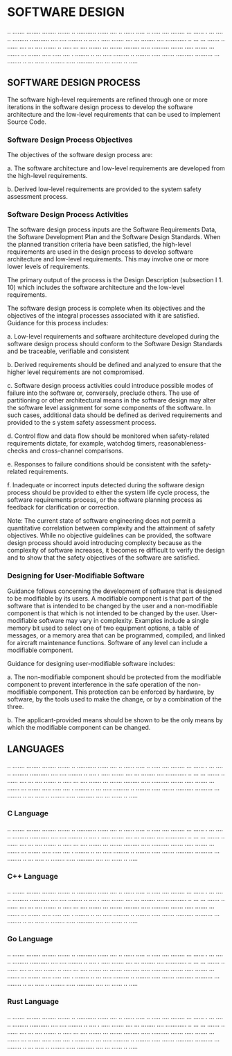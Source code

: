 # SOFTWARE DESIGN

.. ....... ........ ........ ....... .. ........... ...... .... .. ...... ..... .. ..... .... ........ ... ...... . ... .... .. ......... ........... .... .... ........ .. .... . ..... ....... .... ... ........ .... ............ .. ... ... ....... .. ...... .... ... .... ....... .. ..... ... .... ....... ... ....... ......... ..... .......... ....... ..... ....... ... ....... ... ....... ..... ..... .... . ........ .. ... ..... ......... .. ........ ..... ....... .......... .......... ... ........ .. ... ..... .. ........ ..... .......... .... ... ...... .. .....

## SOFTWARE DESIGN PROCESS

The software high-level requirements are refined through one or more iterations in the software design process to develop the software architecture and the low-level requirements that can be used to implement Source Code.

### Software Design Process Objectives

The objectives of the software design process are:

   a. The software architecture and low-level requirements are developed from the high-level requirements.

   b. Derived low-level requirements are provided to the system safety assessment process.

### Software Design Process Activities

The software design process inputs are the Software Requirements Data, the Software Development Plan and the Software Design Standards. When the planned transition criteria have been satisfied, the high-level requirements are used in the design process to develop software architecture and low-level requirements. This may involve one or more lower levels of requirements.

The primary output of the process is the Design Description (subsection I 1. 10) which includes the software architecture and the low-level requirements.

The software design process is complete when its objectives and the objectives of the integral processes associated with it are satisfied. Guidance for this process includes:

   a. Low-level requirements and software architecture developed during the software design process should conform to the Software Design Standards and be traceable, verifiable and consistent

   b. Derived requirements should be defined and analyzed to ensure that the higher level requirements are not compromised.

   c. Software design process activities could introduce possible modes of failure into the software or, conversely, preclude others. The use of partitioning or other architectural means in the software design may alter the software level assignment for some components of the software. In such cases, additional data should be defined as derived requirements and provided to the s ystem safety assessment process.

   d. Control flow and data flow should be monitored when safety-related requirements dictate, for example, watchdog timers, reasonableness-checks and cross-channel comparisons.

   e. Responses to failure conditions should be consistent with the safety-related requirements.

   f. Inadequate or incorrect inputs detected during the software design process should be provided to either the system life cycle process, the software requirements process, or the software planning process as feedback for clarification or correction.

   Note: The current state of software engineering does not permit a quantitative correlation between complexity and the attainment of safety objectives. While no objective guidelines can be provided, the software design process should avoid introducing complexity because as the complexity of software increases, it becomes re difficult to verify the design and to show that the safety objectives of the software are satisfied.

### Designing for User-Modifiable Software

Guidance follows concerning the development of software that is designed to be modifiable by its users. A modifiable component is that part of the software that is intended to be changed by the user and a non-modifiable component is that which is not intended to be changed by the user. User-modifiable software may vary in complexity. Examples include a single memory bit used to select one of two equipment options, a table of messages, or a memory area that can be programmed, compiled, and linked for aircraft maintenance functions. Software of any level can include a modifiable component.

Guidance for designing user-modifiable software includes:

   a. The non-modifiable component should be protected from the modifiable component to prevent interference in the safe operation of the non-modifiable component. This protection can be enforced by hardware, by software, by the tools used to make the change, or by a combination of the three.

   b. The applicant-provided means should be shown to be the only means by which the modifiable component can be changed.

## LANGUAGES

.. ....... ........ ........ ....... .. ........... ...... .... .. ...... ..... .. ..... .... ........ ... ...... . ... .... .. ......... ........... .... .... ........ .. .... . ..... ....... .... ... ........ .... ............ .. ... ... ....... .. ...... .... ... .... ....... .. ..... ... .... ....... ... ....... ......... ..... .......... ....... ..... ....... ... ....... ... ....... ..... ..... .... . ........ .. ... ..... ......... .. ........ ..... ....... .......... .......... ... ........ .. ... ..... .. ........ ..... .......... .... ... ...... .. .....

### C Language

.. ....... ........ ........ ....... .. ........... ...... .... .. ...... ..... .. ..... .... ........ ... ...... . ... .... .. ......... ........... .... .... ........ .. .... . ..... ....... .... ... ........ .... ............ .. ... ... ....... .. ...... .... ... .... ....... .. ..... ... .... ....... ... ....... ......... ..... .......... ....... ..... ....... ... ....... ... ....... ..... ..... .... . ........ .. ... ..... ......... .. ........ ..... ....... .......... .......... ... ........ .. ... ..... .. ........ ..... .......... .... ... ...... .. .....

### C++ Language

.. ....... ........ ........ ....... .. ........... ...... .... .. ...... ..... .. ..... .... ........ ... ...... . ... .... .. ......... ........... .... .... ........ .. .... . ..... ....... .... ... ........ .... ............ .. ... ... ....... .. ...... .... ... .... ....... .. ..... ... .... ....... ... ....... ......... ..... .......... ....... ..... ....... ... ....... ... ....... ..... ..... .... . ........ .. ... ..... ......... .. ........ ..... ....... .......... .......... ... ........ .. ... ..... .. ........ ..... .......... .... ... ...... .. .....

### Go Language

.. ....... ........ ........ ....... .. ........... ...... .... .. ...... ..... .. ..... .... ........ ... ...... . ... .... .. ......... ........... .... .... ........ .. .... . ..... ....... .... ... ........ .... ............ .. ... ... ....... .. ...... .... ... .... ....... .. ..... ... .... ....... ... ....... ......... ..... .......... ....... ..... ....... ... ....... ... ....... ..... ..... .... . ........ .. ... ..... ......... .. ........ ..... ....... .......... .......... ... ........ .. ... ..... .. ........ ..... .......... .... ... ...... .. .....

### Rust Language

.. ....... ........ ........ ....... .. ........... ...... .... .. ...... ..... .. ..... .... ........ ... ...... . ... .... .. ......... ........... .... .... ........ .. .... . ..... ....... .... ... ........ .... ............ .. ... ... ....... .. ...... .... ... .... ....... .. ..... ... .... ....... ... ....... ......... ..... .......... ....... ..... ....... ... ....... ... ....... ..... ..... .... . ........ .. ... ..... ......... .. ........ ..... ....... .......... .......... ... ........ .. ... ..... .. ........ ..... .......... .... ... ...... .. .....
